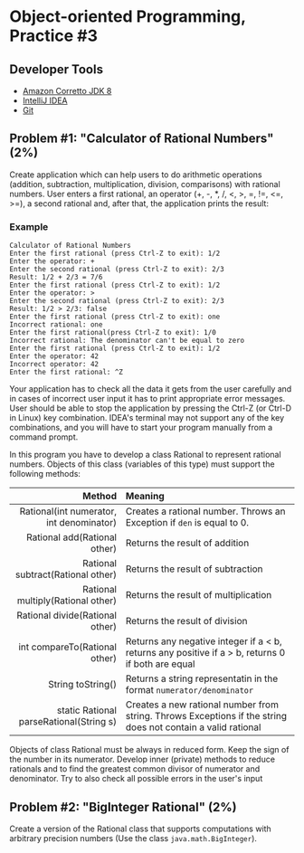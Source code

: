 Object-oriented Programming, Practice #3
========================================

## Developer Tools

* [Amazon Corretto JDK 8](https://aws.amazon.com/corretto)
* [IntelliJ IDEA](https://www.jetbrains.com/idea/download)
* [Git](https://git-scm.com)

## Problem #1: "Calculator of Rational Numbers" (2%)

Create application which can help users to do arithmetic operations (addition,
subtraction, multiplication, division, comparisons) with rational numbers. User
enters a first rational, an operator (+, -, *, /, <, >, =, !=, <=, >=), a second
rational and, after that, the application prints the result:

### Example

```
Calculator of Rational Numbers
Enter the first rational (press Ctrl-Z to exit): 1/2
Enter the operator: +
Enter the second rational (press Ctrl-Z to exit): 2/3
Result: 1/2 + 2/3 = 7/6
Enter the first rational (press Ctrl-Z to exit): 1/2
Enter the operator: >
Enter the second rational (press Ctrl-Z to exit): 2/3
Result: 1/2 > 2/3: false
Enter the first rational (press Ctrl-Z to exit): one
Incorrect rational: one
Enter the first rational(press Ctrl-Z to exit): 1/0
Incorrect rational: The denominator can't be equal to zero
Enter the first rational (press Ctrl-Z to exit): 1/2
Enter the operator: 42
Incorrect operator: 42
Enter the first rational: ^Z
```

Your application has to check all the data it gets from the user carefully and
in cases of incorrect user input it has to print appropriate error messages.
User should be able to stop the application by pressing the Ctrl-Z (or Ctrl-D in
Linux) key combination. IDEA's terminal may not support any of the key
combinations, and you will have to start your program manually from a command
prompt.

In this program you have to develop a class Rational to represent rational
numbers.  Objects of this class (variables of this type) must support the
following methods:

| Method                                   | Meaning                                                                                                      |
| ---------------------------------------: | :----------------------------------------------------------------------------------------------------------- |
| Rational(int numerator, int denominator) | Creates a rational number. Throws an Exception if `den` is equal to 0.                                       |
| Rational add(Rational other)             | Returns the result of addition                                                                               |
| Rational subtract(Rational other)        | Returns the result of subtraction                                                                            |
| Rational multiply(Rational other)        | Returns the result of multiplication                                                                         |
| Rational divide(Rational other)          | Returns the result of division                                                                               |
| int compareTo(Rational other)            | Returns any negative integer if a < b, returns any positive if a > b, returns 0 if both are equal            |
| String toString()                        | Returns a string representatin in the format `numerator/denominator`                                         |
| static Rational parseRational(String s)  | Creates a new rational number from string. Throws Exceptions if the string does not contain a valid rational |

Objects of class Rational must be always in reduced form. Keep the sign of the
number in its numerator. Develop inner (private) methods to reduce rationals and
to find the greatest common divisor of numerator and denominator. Try to also
check all possible errors in the user's input

## Problem #2: "BigInteger Rational" (2%)

Create a version of the Rational class that supports computations with
arbitrary precision numbers (Use the class `java.math.BigInteger`).
